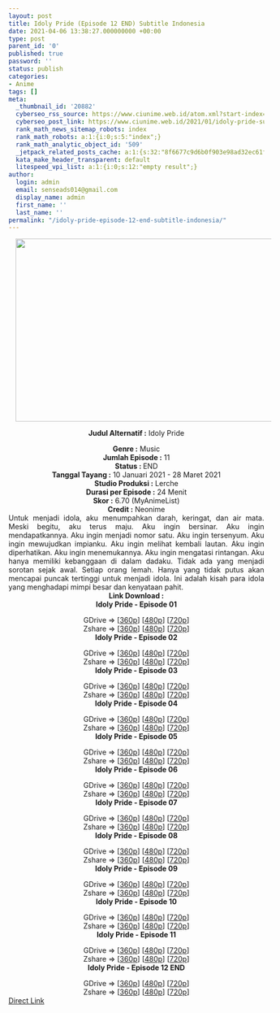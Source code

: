 ```yaml
---
layout: post
title: Idoly Pride (Episode 12 END) Subtitle Indonesia
date: 2021-04-06 13:38:27.000000000 +00:00
type: post
parent_id: '0'
published: true
password: ''
status: publish
categories:
- Anime
tags: []
meta:
  _thumbnail_id: '20882'
  cyberseo_rss_source: https://www.ciunime.web.id/atom.xml?start-index=151&max-results=150
  cyberseo_post_link: https://www.ciunime.web.id/2021/01/idoly-pride-subtitle-indonesia.html
  rank_math_news_sitemap_robots: index
  rank_math_robots: a:1:{i:0;s:5:"index";}
  rank_math_analytic_object_id: '509'
  _jetpack_related_posts_cache: a:1:{s:32:"8f6677c9d6b0f903e98ad32ec61f8deb";a:2:{s:7:"expires";i:1650812374;s:7:"payload";a:0:{}}}
  kata_make_header_transparent: default
  litespeed_vpi_list: a:1:{i:0;s:12:"empty result";}
author:
  login: admin
  email: senseads014@gmail.com
  display_name: admin
  first_name: ''
  last_name: ''
permalink: "/idoly-pride-episode-12-end-subtitle-indonesia/"
---
```

<div style="text-align: center;">
<div style="text-align: left;">
<div class="separator" style="clear: both; text-align: center;"><a href="https://1.bp.blogspot.com/-yhzFhgB4Qs4/X_038Zc8qUI/AAAAAAAAec8/gp3r7SACcyEhZ8RdsEVgCd-uUyrjmJBUwCLcBGAsYHQ/s1280/Idoly%2BPride.jpg" style="margin-left: 1em; margin-right: 1em;"><img border="0" data-original-height="720" data-original-width="1280" height="360" src="{{ site.baseurl }}/assets/2021/04/Idoly%2BPride.jpg" width="640" /></a></div>
<div class="separator" style="clear: both; text-align: center;"></div>
</div>
<p><b>Judul</b><b><b> Alternatif</b> :</b> Idoly Pride</div>
<div style="text-align: center;"><b><b>Genre :</b></b> Music</div>
<div style="text-align: center;"><b>Jumlah Episode :</b> 11<br /><b>Status : </b>END<br /><b>Tanggal Tayang :</b> 10 Januari&nbsp;2021&nbsp;- 28 Maret 2021<br /><b>Studio Produksi :</b> Lerche<br /><b>Durasi per Episode :</b> 24 Menit</div>
<div style="text-align: center;"><b>Skor :</b> 6.70 (MyAnimeList)<br /><b>Credit :</b> Neonime</div>
<div style="text-align: center;"></div>
<div style="text-align: justify;">Untuk menjadi idola, aku menumpahkan darah, keringat, dan air mata. Meski begitu, aku terus maju. Aku ingin bersinar. Aku ingin mendapatkannya. Aku ingin menjadi nomor satu. Aku ingin tersenyum. Aku ingin mewujudkan impianku. Aku ingin melihat kembali lautan. Aku ingin diperhatikan. Aku ingin menemukannya. Aku ingin mengatasi rintangan. Aku hanya memiliki kebanggaan di dalam dadaku. Tidak ada yang menjadi sorotan sejak awal. Setiap orang lemah. Hanya yang tidak putus akan mencapai puncak tertinggi untuk menjadi idola. Ini adalah kisah para idola yang menghadapi mimpi besar dan kenyataan pahit.</div>
<div style="text-align: justify;"></div>
<div style="text-align: justify;"></div>
<div style="text-align: center;"><b>Link Download :</b></div>
<div style="text-align: center;"><b>Idoly Pride - Episode 01</b></p>
<div style="text-align: center;">GDrive =&gt; [<a href="https://acefile.co/f/35143621/neonime_idoly_pride-01-360p-zip" target="_blank" rel="noopener">360p</a>] [<a href="https://drive.google.com/uc?export=download&amp;id=163sN5v-GdFC7jckj483d6UEyQE9jF44v" target="_blank" rel="noopener">480p</a>] [<a href="https://drive.google.com/uc?export=download&amp;id=1ZiohSO5yCdhtz-pU_CKmyW273DFrLvsc" target="_blank" rel="noopener">720p</a>]<br />Zshare =&gt; [<a href="https://www22.zippyshare.com/v/Arsujk7R/file.html" target="_blank" rel="noopener">360p</a>] [<a href="https://www31.zippyshare.com/v/4aW7U87C/file.html" target="_blank" rel="noopener">480p</a>] [<a href="https://www119.zippyshare.com/v/iNoz1J4A/file.html" target="_blank" rel="noopener">720p</a>]</div>
<div style="text-align: center;"><b>Idoly Pride - Episode 02</b></p>
<div>GDrive =&gt; [<a href="https://acefile.co/f/35582430/neonime_kebanggaan_idol_-_02-360p-zip" target="_blank" rel="noopener">360p</a>] [<a href="https://drive.google.com/uc?export=download&amp;id=1-_KPu7wxA5DwCBLvfSes_jf2eeYEx4bV" target="_blank" rel="noopener">480p</a>] [<a href="https://drive.google.com/uc?export=download&amp;id=1UcGP7-8D7r6VVY0x-b6ep3v9TPWVowkV" target="_blank" rel="noopener">720p</a>]<br />Zshare =&gt; [<a href="https://www87.zippyshare.com/v/LeNj5zik/file.html" target="_blank" rel="noopener">360p</a>] [<a href="https://www118.zippyshare.com/v/l77tJRcF/file.html" target="_blank" rel="noopener">480p</a>] [<a href="https://www15.zippyshare.com/v/O823ZH7c/file.html" target="_blank" rel="noopener">720p</a>]</div>
<div><b>Idoly Pride - Episode 03</b></p>
<div>GDrive =&gt; [<a href="https://acefile.co/f/36007649/neonime_kebanggaan_idol_-_03-360p-zip" target="_blank" rel="noopener">360p</a>] [<a href="https://drive.google.com/uc?export=download&amp;id=1_gFhrKQs89wjeyuuOboKjmvblFqbVQKb" target="_blank" rel="noopener">480p</a>] [<a href="https://drive.google.com/uc?export=download&amp;id=1c-BHc9i_mziIHA1DAYYOaSQ80--7tXlI" target="_blank" rel="noopener">720p</a>]<br />Zshare =&gt; [<a href="https://www56.zippyshare.com/v/RvgqXJJi/file.html" target="_blank" rel="noopener">360p</a>] [<a href="https://www24.zippyshare.com/v/9WCGWA4G/file.html" target="_blank" rel="noopener">480p</a>] [<a href="https://www102.zippyshare.com/v/KAnXHyf7/file.html" target="_blank" rel="noopener">720p</a>]</div>
</div>
<div><b>Idoly Pride - Episode 04</b></p>
<div>GDrive =&gt; [<a href="https://www.mp4upload.com/thskpsv70xcr" target="_blank" rel="noopener">360p</a>] [<a href="https://www.mp4upload.com/t5pymjmzx4k8" target="_blank" rel="noopener">480p</a>] [<a href="https://www.mp4upload.com/x8wmg9hm8107" target="_blank" rel="noopener">720p</a>]<br />Zshare =&gt; [<a href="https://www46.zippyshare.com/v/gmhcWWFM/file.html" target="_blank" rel="noopener">360p</a>] [<a href="https://www46.zippyshare.com/v/A7vCohLA/file.html" target="_blank" rel="noopener">480p</a>] [<a href="https://www111.zippyshare.com/v/NEpKjhih/file.html" target="_blank" rel="noopener">720p</a>]</div>
</div>
<div><b>Idoly Pride - Episode 05</b></p>
<div>GDrive =&gt; [<a href="https://www.mp4upload.com/jc1vipah4dol" target="_blank" rel="noopener">360p</a>] [<a href="https://www.mp4upload.com/8g6z35bm3vjx" target="_blank" rel="noopener">480p</a>] [<a href="https://www.mp4upload.com/dw40c8877mys" target="_blank" rel="noopener">720p</a>]<br />Zshare =&gt; [<a href="https://www88.zippyshare.com/v/x1tbI0ZE/file.html" target="_blank" rel="noopener">360p</a>] [<a href="https://www88.zippyshare.com/v/JJefLlff/file.html" target="_blank" rel="noopener">480p</a>] [<a href="https://www88.zippyshare.com/v/2eXXLKV1/file.html" target="_blank" rel="noopener">720p</a>]</div>
</div>
<div><b>Idoly Pride - Episode 06</b></p>
<div>GDrive =&gt; [<a href="https://www.mp4upload.com/flw1r8bjthci" target="_blank" rel="noopener">360p</a>] [<a href="https://www.mp4upload.com/ddxh0d1p8mxj" target="_blank" rel="noopener">480p</a>] [<a href="https://www.mp4upload.com/szozutuy373d" target="_blank" rel="noopener">720p</a>]<br />Zshare =&gt; [<a href="https://www104.zippyshare.com/v/dVUUC7x8/file.html" target="_blank" rel="noopener">360p</a>] [<a href="https://www104.zippyshare.com/v/YNcyJ88Z/file.html" target="_blank" rel="noopener">480p</a>] [<a href="https://www70.zippyshare.com/v/jueGRGMX/file.html" target="_blank" rel="noopener">720p</a>]</div>
</div>
<div><b>Idoly Pride - Episode 07</b></p>
<div>GDrive =&gt; [<a href="https://www.mp4upload.com/d2mrw5utk98v" target="_blank" rel="noopener">360p</a>] [<a href="https://www.mp4upload.com/qgk34tib6ied" target="_blank" rel="noopener">480p</a>] [<a href="https://www.mp4upload.com/miade5v2pe3s" target="_blank" rel="noopener">720p</a>]<br />Zshare =&gt; [<a href="https://www63.zippyshare.com/v/oLQMEtnR/file.html" target="_blank" rel="noopener">360p</a>] [<a href="https://www63.zippyshare.com/v/wbWFwCCb/file.html" target="_blank" rel="noopener">480p</a>] [<a href="https://www.mp4upload.com/miade5v2pe3s" target="_blank" rel="noopener">720p</a>]</div>
</div>
<div><b>Idoly Pride - Episode 08</b></p>
<div>GDrive =&gt; [<a href="https://www.mp4upload.com/ac7775fll5fi" target="_blank" rel="noopener">360p</a>] [<a href="https://www.mp4upload.com/adml6b2x8y6e" target="_blank" rel="noopener">480p</a>] [<a href="https://www.mp4upload.com/siwb29dgeo37" target="_blank" rel="noopener">720p</a>]<br />Zshare =&gt; [<a href="https://www45.zippyshare.com/v/9ERBwxVp/file.html" target="_blank" rel="noopener">360p</a>] [<a href="https://www45.zippyshare.com/v/xe4tFSN9/file.html" target="_blank" rel="noopener">480p</a>] [<a href="https://www79.zippyshare.com/v/QUBPTle8/file.html" target="_blank" rel="noopener">720p</a>]</div>
</div>
<div><b>Idoly Pride - Episode 09</b></p>
<div>GDrive =&gt; [<a href="https://www.mp4upload.com/8nip66f434de" target="_blank" rel="noopener">360p</a>] [<a href="https://www.mp4upload.com/9f8ytttp73xv" target="_blank" rel="noopener">480p</a>] [<a href="https://www.mp4upload.com/dixa2ismd42b" target="_blank" rel="noopener">720p</a>]<br />Zshare =&gt; [<a href="https://www42.zippyshare.com/v/QHYOhj7y/file.html" target="_blank" rel="noopener">360p</a>] [<a href="https://www42.zippyshare.com/v/5VjEbq75/file.html" target="_blank" rel="noopener">480p</a>] [<a href="https://www42.zippyshare.com/v/kbkMdtvX/file.html" target="_blank" rel="noopener">720p</a>]</div>
</div>
<div><b>Idoly Pride - Episode 10</b></p>
<div>GDrive =&gt; [<a href="https://www.mp4upload.com/x0a1llykp3ye" target="_blank" rel="noopener">360p</a>] [<a href="https://www.mp4upload.com/qaq3po9xwjp0" target="_blank" rel="noopener">480p</a>] [<a href="https://www.mp4upload.com/ez8rd24s2fpv" target="_blank" rel="noopener">720p</a>]<br />Zshare =&gt; [<a href="https://www29.zippyshare.com/v/TBmlOkxk/file.html" target="_blank" rel="noopener">360p</a>] [<a href="https://www29.zippyshare.com/v/neIAqcV1/file.html" target="_blank" rel="noopener">480p</a>] [<a href="https://www29.zippyshare.com/v/h7svy3Bd/file.html" target="_blank" rel="noopener">720p</a>]</div>
</div>
<div><b>Idoly Pride - Episode 11</b></p>
<div>GDrive =&gt; [<a href="https://www.mp4upload.com/8lrsrwyogpxe" target="_blank" rel="noopener">360p</a>] [<a href="https://www.mp4upload.com/wexqr8r87abm" target="_blank" rel="noopener">480p</a>] [<a href="https://www.mp4upload.com/f38lnjgjajpj" target="_blank" rel="noopener">720p</a>]<br />Zshare =&gt; [<a href="https://www7.zippyshare.com/v/cSs3uQCW/file.html" target="_blank" rel="noopener">360p</a>] [<a href="https://www7.zippyshare.com/v/S3jA7mdI/file.html" target="_blank" rel="noopener">480p</a>] [<a href="https://www47.zippyshare.com/v/vdTJGdob/file.html" target="_blank" rel="noopener">720p</a>]</div>
</div>
<div><b>Idoly Pride - Episode 12 END</b></p>
<div>GDrive =&gt; [<a href="https://www.mp4upload.com/rytchc4sb6y3" target="_blank" rel="noopener">360p</a>] [<a href="https://www.mp4upload.com/ris6z8tla8qg" target="_blank" rel="noopener">480p</a>] [<a href="https://www.mp4upload.com/90zzyjost92e" target="_blank" rel="noopener">720p</a>]<br />Zshare =&gt; [<a href="https://www2.zippyshare.com/v/yWVyRjum/file.html" target="_blank" rel="noopener">360p</a>] [<a href="https://www2.zippyshare.com/v/kCzNnW5j/file.html" target="_blank" rel="noopener">480p</a>] [<a href="https://www2.zippyshare.com/v/zjhGcsnA/file.html" target="_blank" rel="noopener">720p</a>]</div>
</div>
</div>
</div>
<link rel="stylesheet" href="https://cdnjs.cloudflare.com/ajax/libs/font-awesome/4.7.0/css/font-awesome.min.css" />
<div class="divbtn"> <a href="https://handymansurrender.com/fihup8buzv?key=94550f7ce39444073321dde3b8782f97" class="btn"><i class="fa fa-download"></i> Direct Link</a> </div>
